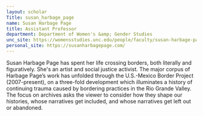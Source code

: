 ```yaml
---
layout: scholar
Title: susan_harbage_page
name: Susan Harbage Page
title: Assistant Professor
department: Department of Women's &amp; Gender Studies
unc_site: https://womensstudies.unc.edu/people/faculty/susan-harbage-page/
personal_site: https://susanharbagepage.com/
---
```

Susan Harbage Page has spent her life crossing borders, both literally and figuratively. She's an artist and social justice activist. The major corpus of Harbage Page’s work has unfolded through the U.S.-Mexico Border Project (2007-present), on a three-fold development which illuminates a history of continuing trauma caused by bordering practices in the Rio Grande Valley. The focus on archives asks the viewer to consider how they shape our histories, whose narratives get included, and whose narratives get left out or abandoned.
